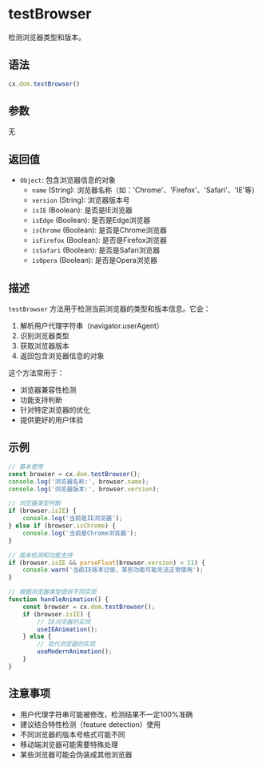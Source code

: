 # testBrowser

检测浏览器类型和版本。

## 语法

```javascript
cx.dom.testBrowser()
```

## 参数

无

## 返回值

- `Object`: 包含浏览器信息的对象
  - `name` (String): 浏览器名称（如：'Chrome'、'Firefox'、'Safari'、'IE'等）
  - `version` (String): 浏览器版本号
  - `isIE` (Boolean): 是否是IE浏览器
  - `isEdge` (Boolean): 是否是Edge浏览器
  - `isChrome` (Boolean): 是否是Chrome浏览器
  - `isFirefox` (Boolean): 是否是Firefox浏览器
  - `isSafari` (Boolean): 是否是Safari浏览器
  - `isOpera` (Boolean): 是否是Opera浏览器

## 描述

`testBrowser` 方法用于检测当前浏览器的类型和版本信息。它会：

1. 解析用户代理字符串（navigator.userAgent）
2. 识别浏览器类型
3. 获取浏览器版本
4. 返回包含浏览器信息的对象

这个方法常用于：
- 浏览器兼容性检测
- 功能支持判断
- 针对特定浏览器的优化
- 提供更好的用户体验

## 示例

```javascript
// 基本使用
const browser = cx.dom.testBrowser();
console.log('浏览器名称:', browser.name);
console.log('浏览器版本:', browser.version);

// 浏览器类型判断
if (browser.isIE) {
    console.log('当前是IE浏览器');
} else if (browser.isChrome) {
    console.log('当前是Chrome浏览器');
}

// 版本检测和功能支持
if (browser.isIE && parseFloat(browser.version) < 11) {
    console.warn('当前IE版本过低，某些功能可能无法正常使用');
}

// 根据浏览器类型提供不同实现
function handleAnimation() {
    const browser = cx.dom.testBrowser();
    if (browser.isIE) {
        // IE浏览器的实现
        useIEAnimation();
    } else {
        // 现代浏览器的实现
        useModernAnimation();
    }
}
```

## 注意事项

- 用户代理字符串可能被修改，检测结果不一定100%准确
- 建议结合特性检测（feature detection）使用
- 不同浏览器的版本号格式可能不同
- 移动端浏览器可能需要特殊处理
- 某些浏览器可能会伪装成其他浏览器 